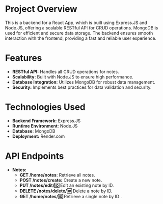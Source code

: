 # Project Overview
This is a  backend for a React App, which is built using Express.JS and Node.JS, offering a scalable RESTful API for CRUD operations. MongoDB is used for efficient and secure data storage. The backend ensures smooth interaction with the frontend, providing a fast and reliable user experience.

# Features
* **RESTful API:** Handles all CRUD operations for notes.
* **Scalability:** Built with Node.JS to ensure high performance.
* **Database Integration:** Utilizes MongoDB for robust data management.
* **Security:** Implements best practices for data validation and security.
  
# Technologies Used
* **Backend Framework:** Express.JS
* **Runtime Environment:** Node.JS
* **Database:** MongoDB
* **Deployment:** Render.com

# API Endpoints 
* **Notes:**
    * **GET /home/notes:** Retrieve all notes.
    * **POST /notes/create:** Create a new note.
    * **PUT /notes/edit/:id:** Edit an existing note by ID.
    * **DELETE /notes/delete/:id:** Delete a note by ID.
    * **GET /home/notes/:id:** Retrieve a single note by ID .
      
